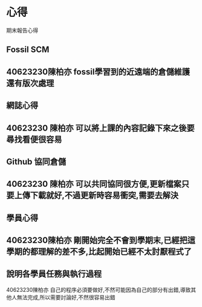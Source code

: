 心得
===

期末報告心得

Fossil SCM
---
40623230陳柏亦
fossil學習到的近遠端的倉儲維護還有版次處理
---
網誌心得
---
40623230 陳柏亦
可以將上課的內容記錄下來之後要尋找看便很容易
---
Github 協同倉儲
---
40623230 陳柏亦
可以共同協同很方便,更新檔案只要上傳下載就好,不過更新時容易衝突,需要去解決
---
學員心得
---
40623230陳柏亦
剛開始完全不會到學期末,已經把這學期的都理解的差不多,比起開始已經不太討厭程式了
---
說明各學員任務與執行過程
---
40623230陳柏亦
自己的程序必須要做好,不然可能因為自己的部分有出錯,導致其他人無法完成,所以需要討論好,不然很容易出錯

